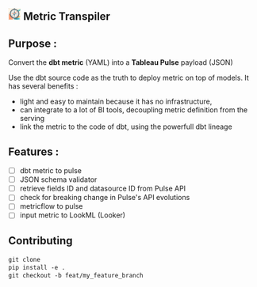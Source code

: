 <img src="./assets/logo.png" width="5%" height="5%">     Metric Transpiler
---

## Purpose :

Convert the **dbt metric** (YAML) into a **Tableau Pulse** payload (JSON)

Use the dbt source code as the truth to deploy metric on top of models.
It has several benefits :
 - light and easy to maintain because it has no infrastructure, 
 - can integrate to a lot of BI tools, decoupling metric definition from the serving
 - link the metric to the code of dbt, using the powerfull dbt lineage

## Features :

- [ ] dbt metric to pulse
- [ ] JSON schema validator
- [ ] retrieve fields ID and datasource ID from Pulse API
- [ ] check for breaking change in Pulse's API evolutions
- [ ] metricflow to pulse
- [ ] input metric to LookML (Looker)

 ## Contributing

```git
git clone
pip install -e .
git checkout -b feat/my_feature_branch
```
